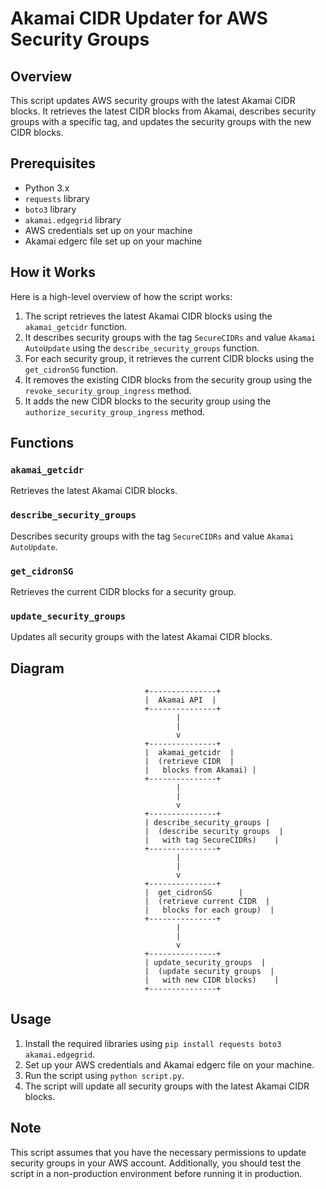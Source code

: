 Akamai CIDR Updater for AWS Security Groups
=====================================================

**Overview**
------------

This script updates AWS security groups with the latest Akamai CIDR blocks. It retrieves the latest CIDR blocks from Akamai, describes security groups with a specific tag, and updates the security groups with the new CIDR blocks.

**Prerequisites**
---------------

* Python 3.x
* `requests` library
* `boto3` library
* `akamai.edgegrid` library
* AWS credentials set up on your machine
* Akamai edgerc file set up on your machine

**How it Works**
----------------

Here is a high-level overview of how the script works:

1. The script retrieves the latest Akamai CIDR blocks using the `akamai_getcidr` function.
2. It describes security groups with the tag `SecureCIDRs` and value `Akamai AutoUpdate` using the `describe_security_groups` function.
3. For each security group, it retrieves the current CIDR blocks using the `get_cidronSG` function.
4. It removes the existing CIDR blocks from the security group using the `revoke_security_group_ingress` method.
5. It adds the new CIDR blocks to the security group using the `authorize_security_group_ingress` method.

**Functions**
-------------

### `akamai_getcidr`

Retrieves the latest Akamai CIDR blocks.

### `describe_security_groups`

Describes security groups with the tag `SecureCIDRs` and value `Akamai AutoUpdate`.

### `get_cidronSG`

Retrieves the current CIDR blocks for a security group.

### `update_security_groups`

Updates all security groups with the latest Akamai CIDR blocks.

**Diagram**
-----------

                                  +---------------+
                                  |  Akamai API  |
                                  +---------------+
                                         |
                                         |
                                         v
                                  +---------------+
                                  |  akamai_getcidr  |
                                  |  (retrieve CIDR  |
                                  |   blocks from Akamai) |
                                  +---------------+
                                         |
                                         |
                                         v
                                  +---------------+
                                  | describe_security_groups |
                                  |  (describe security groups  |
                                  |   with tag SecureCIDRs)    |
                                  +---------------+
                                         |
                                         |
                                         v
                                  +---------------+
                                  |  get_cidronSG      |
                                  |  (retrieve current CIDR  |
                                  |   blocks for each group)  |
                                  +---------------+
                                         |
                                         |
                                         v
                                  +---------------+
                                  | update_security_groups  |
                                  |  (update security groups  |
                                  |   with new CIDR blocks)    |
                                  +---------------+



**Usage**
---------

1. Install the required libraries using `pip install requests boto3 akamai.edgegrid`.
2. Set up your AWS credentials and Akamai edgerc file on your machine.
3. Run the script using `python script.py`.
4. The script will update all security groups with the latest Akamai CIDR blocks.

**Note**
-----

This script assumes that you have the necessary permissions to update security groups in your AWS account. Additionally, you should test the script in a non-production environment before running it in production.
